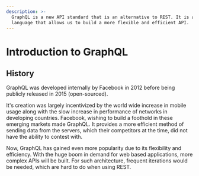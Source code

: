 ```yaml
---
description: >-
  GraphQL is a new API standard that is an alternative to REST. It is a querying
  language that allows us to build a more flexible and efficient API.
---
```


# Introduction to GraphQL

## History

 GraphQL was developed internally by Facebook in 2012 before being publicly released in 2015 \(open-sourced\).

It's creation was largely incentivized by the world wide increase in mobile usage along with the slow increase in performance of networks in developing countries. Facebook, wishing to build a foothold in these emerging markets made GraphQL. It provides a more efficient method of sending data from the servers, which their competitors at the time, did not have the ability to contest with.

Now, GraphQL has gained even more popularity due to its flexibility and efficiency. With the huge boom in demand for web based applications, more complex APIs will be built. For such architecture, frequent iterations would be needed, which are hard to do when using REST.

